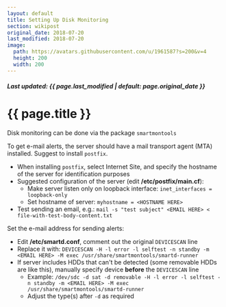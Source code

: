 ```yaml
---
layout: default
title: Setting Up Disk Monitoring
section: wikipost
original_date: 2018-07-20
last_modified: 2018-07-20
image:
  path: https://avatars.githubusercontent.com/u/1961587?s=200&v=4
  height: 200
  width: 200
---
```


##### *Last updated: {{ page.last_modified | default: page.original_date }}*

# {{ page.title }}
Disk monitoring can be done via the package `smartmontools`

To get e-mail alerts, the server should have a mail transport agent (MTA) installed. Suggest to install `postfix`.
- When installing `postfix`, select Internet Site, and specify the hostname of the server for identification purposes
- Suggested configuration of the server (edit **/etc/postfix/main.cf**):
    - Make server listen only on loopback interface: `inet_interfaces = loopback-only`
    - Set hostname of server: `myhostname = <HOSTNAME HERE>`
- Test sending an email, e.g.: `mail -s "test subject" <EMAIL HERE> < file-with-test-body-content.txt`

Set the e-mail address for sending alerts:
- Edit **/etc/smartd.conf**, comment out the original `DEVICESCAN` line
- Replace it with: `DEVICESCAN -H -l error -l selftest -n standby -m <EMAIL HERE> -M exec /usr/share/smartmontools/smartd-runner`
- If server includes HDDs that can't be detected (some removable HDDs are like this), manually specify device **before** the `DEVICESCAN` line
    - Example: `/dev/sdc -d sat -d removable -H -l error -l selftest -n standby -m <EMAIL HERE> -M exec /usr/share/smartmontools/smartd-runner`
    - Adjust the type(s) after `-d` as required

